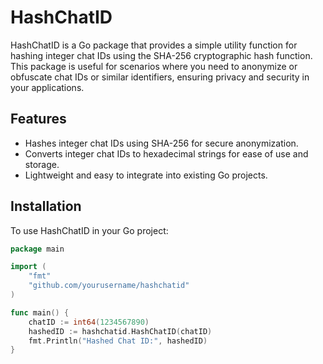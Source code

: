 # HashChatID

HashChatID is a Go package that provides a simple utility function for hashing integer chat IDs using the SHA-256 cryptographic hash function. This package is useful for scenarios where you need to anonymize or obfuscate chat IDs or similar identifiers, ensuring privacy and security in your applications.

## Features

- Hashes integer chat IDs using SHA-256 for secure anonymization.
- Converts integer chat IDs to hexadecimal strings for ease of use and storage.
- Lightweight and easy to integrate into existing Go projects.

## Installation

To use HashChatID in your Go project:

```go
package main

import (
	"fmt"
	"github.com/yourusername/hashchatid"
)

func main() {
	chatID := int64(1234567890)
	hashedID := hashchatid.HashChatID(chatID)
	fmt.Println("Hashed Chat ID:", hashedID)
}
```
